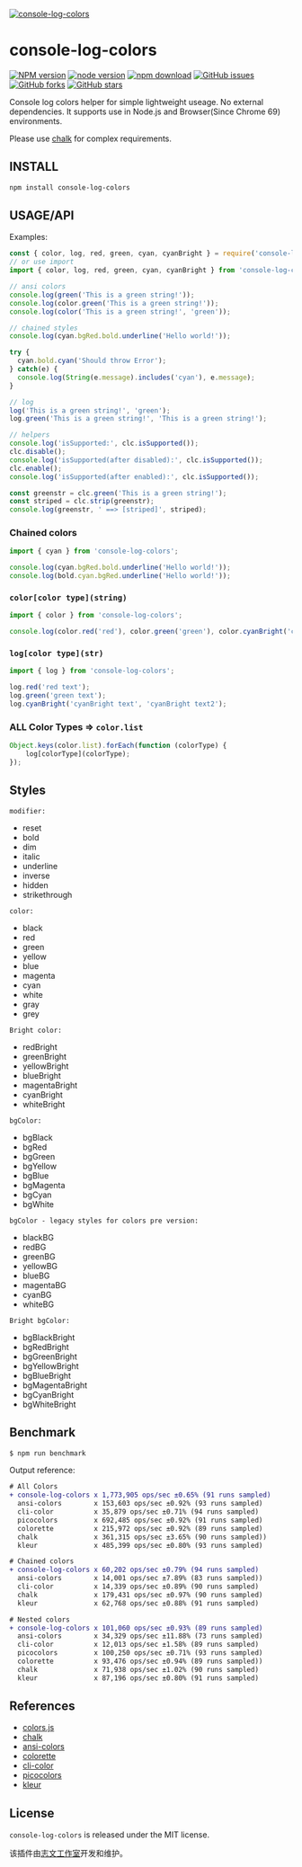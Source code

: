 [![console-log-colors](https://nodei.co/npm/console-log-colors.png)][download-url]

# console-log-colors

[![NPM version][npm-badge]][npm-url]
[![node version][node-badge]][node-url]
[![npm download][download-badge]][download-url]
[![GitHub issues][issues-badge]][issues-url]
[![GitHub forks][forks-badge]][forks-url]
[![GitHub stars][stars-badge]][stars-url]

Console log colors helper for simple lightweight useage. No external dependencies. It supports use in Node.js and Browser(Since Chrome 69) environments.

Please use [chalk](https://github.com/chalk/chalk) for complex requirements.

## INSTALL

```bash
npm install console-log-colors
```

## USAGE/API

Examples:

```js
const { color, log, red, green, cyan, cyanBright } = require('console-log-colors');
// or use import
import { color, log, red, green, cyan, cyanBright } from 'console-log-colors';

// ansi colors
console.log(green('This is a green string!'));
console.log(color.green('This is a green string!'));
console.log(color('This is a green string!', 'green'));

// chained styles
console.log(cyan.bgRed.bold.underline('Hello world!'));

try {
  cyan.bold.cyan('Should throw Error');
} catch(e) {
  console.log(String(e.message).includes('cyan'), e.message);
}

// log
log('This is a green string!', 'green');
log.green('This is a green string!', 'This is a green string!');

// helpers
console.log('isSupported:', clc.isSupported());
clc.disable();
console.log('isSupported(after disabled):', clc.isSupported());
clc.enable();
console.log('isSupported(after enabled):', clc.isSupported());

const greenstr = clc.green('This is a green string!');
const striped = clc.strip(greenstr);
console.log(greenstr, ' ==> [striped]', striped);
```

### Chained colors

```js
import { cyan } from 'console-log-colors';

console.log(cyan.bgRed.bold.underline('Hello world!'));
console.log(bold.cyan.bgRed.underline('Hello world!'));
```

### `color[color type](string)`

```js
import { color } from 'console-log-colors';

console.log(color.red('red'), color.green('green'), color.cyanBright('cyanBright'));
```

### `log[color type](str)`

```js
import { log } from 'console-log-colors';

log.red('red text');
log.green('green text');
log.cyanBright('cyanBright text', 'cyanBright text2');
```

### ALL Color Types => `color.list`

```js
Object.keys(color.list).forEach(function (colorType) {
    log[colorType](colorType);
});
```

## Styles

`modifier:`

* reset
* bold
* dim
* italic
* underline
* inverse
* hidden
* strikethrough

`color:`

* black
* red
* green
* yellow
* blue
* magenta
* cyan
* white
* gray
* grey

`Bright color:`

* redBright
* greenBright
* yellowBright
* blueBright
* magentaBright
* cyanBright
* whiteBright

`bgColor:`

* bgBlack
* bgRed
* bgGreen
* bgYellow
* bgBlue
* bgMagenta
* bgCyan
* bgWhite

`bgColor - legacy styles for colors pre version:`

* blackBG
* redBG
* greenBG
* yellowBG
* blueBG
* magentaBG
* cyanBG
* whiteBG

`Bright bgColor:`

* bgBlackBright
* bgRedBright
* bgGreenBright
* bgYellowBright
* bgBlueBright
* bgMagentaBright
* bgCyanBright
* bgWhiteBright

## Benchmark

```bash
$ npm run benchmark
```

Output reference:

```diff
# All Colors
+ console-log-colors x 1,773,905 ops/sec ±0.65% (91 runs sampled)
  ansi-colors        x 153,603 ops/sec ±0.92% (93 runs sampled)
  cli-color          x 35,879 ops/sec ±0.71% (94 runs sampled)
  picocolors         x 692,485 ops/sec ±0.92% (91 runs sampled)
  colorette          x 215,972 ops/sec ±0.92% (89 runs sampled)
  chalk              x 361,315 ops/sec ±3.65% (90 runs sampled))
  kleur              x 485,399 ops/sec ±0.80% (93 runs sampled)

# Chained colors
+ console-log-colors x 60,202 ops/sec ±0.79% (94 runs sampled)
  ansi-colors        x 14,001 ops/sec ±7.89% (83 runs sampled))
  cli-color          x 14,339 ops/sec ±0.89% (90 runs sampled)
  chalk              x 179,431 ops/sec ±0.97% (90 runs sampled)
  kleur              x 62,768 ops/sec ±0.88% (91 runs sampled)

# Nested colors
+ console-log-colors x 101,060 ops/sec ±0.93% (89 runs sampled)
  ansi-colors        x 34,329 ops/sec ±11.88% (73 runs sampled)
  cli-color          x 12,013 ops/sec ±1.58% (89 runs sampled)
  picocolors         x 100,250 ops/sec ±0.71% (93 runs sampled)
  colorette          x 93,476 ops/sec ±0.94% (89 runs sampled))
  chalk              x 71,938 ops/sec ±1.02% (90 runs sampled)
  kleur              x 87,196 ops/sec ±0.80% (91 runs sampled)
```

## References

- [colors.js](https://github.com/Marak/colors.js)
- [chalk](https://github.com/chalk/chalk)
- [ansi-colors](https://github.com/doowb/ansi-colors)
- [colorette](https://github.com/jorgebucaran/colorette)
- [cli-color](https://github.com/medikoo/cli-color)
- [picocolors](https://github.com/alexeyraspopov/picocolors)
- [kleur](https://github.com/lukeed/kleur)

## License

`console-log-colors` is released under the MIT license.

该插件由[志文工作室](https://lzw.me)开发和维护。

[stars-badge]: https://img.shields.io/github/stars/lzwme/console-log-colors.svg
[stars-url]: https://github.com/lzwme/console-log-colors/stargazers
[forks-badge]: https://img.shields.io/github/forks/lzwme/console-log-colors.svg
[forks-url]: https://github.com/lzwme/console-log-colors/network
[issues-badge]: https://img.shields.io/github/issues/lzwme/console-log-colors.svg
[issues-url]: https://github.com/lzwme/console-log-colors/issues
[npm-badge]: https://img.shields.io/npm/v/console-log-colors.svg?style=flat-square
[npm-url]: https://npmjs.com/package/console-log-colors
[node-badge]: https://img.shields.io/badge/node.js-%3E=_4.0.0-green.svg?style=flat-square
[node-url]: https://nodejs.org/download/
[download-badge]: https://img.shields.io/npm/dm/console-log-colors.svg?style=flat-square
[download-url]: https://npmjs.com/package/console-log-colors
[bundlephobia-url]: https://bundlephobia.com/result?p=console-log-colors
[bundlephobia-badge]: https://badgen.net/bundlephobia/minzip/console-log-colors
